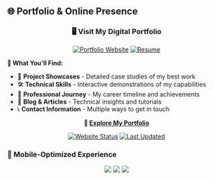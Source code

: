 ## 🌐 Portfolio & Online Presence

<div align="center">

### 🖥️ Visit My Digital Portfolio

[![Portfolio Website](https://img.shields.io/badge/Portfolio-FF5722?style=for-the-badge&logo=google-chrome&logoColor=white)]([https://sharonshiju.dev](https://sharonshiju.netlify.app/))
[![Resume](https://img.shields.io/badge/Resume-4285F4?style=for-the-badge&logo=google-drive&logoColor=white)](https://drive.google.com/file/d/your-resume-id)

</div>

**🌟 What You'll Find:**
- 💼 **Project Showcases** - Detailed case studies of my best work
- 🛠️ **Technical Skills** - Interactive demonstrations of my capabilities  
- 📜 **Professional Journey** - My career timeline and achievements
- 📝 **Blog & Articles** - Technical insights and tutorials
- 📞 **Contact Information** - Multiple ways to get in touch

<div align="center">

**🚀 [Explore My Portfolio](https://sharonshiju.dev)**

[![Website Status](https://img.shields.io/website?down_color=red&down_message=offline&up_color=green&up_message=online&url=https%3A%2F%2Fsharonshiju.dev)](https://sharonshiju.dev)
[![Last Updated](https://img.shields.io/badge/Last%20Updated-January%202025-blue)](https://sharonshiju.dev)

</div>

### 📱 Mobile-Optimized Experience

<div align="center">
  <img src="https://img.shields.io/badge/Mobile%20Friendly-✓-green?style=for-the-badge" />
  <img src="https://img.shields.io/badge/PWA%20Ready-✓-blue?style=for-the-badge" />
  <img src="https://img.shields.io/badge/Fast%20Loading-✓-orange?style=for-the-badge" />
</div>
